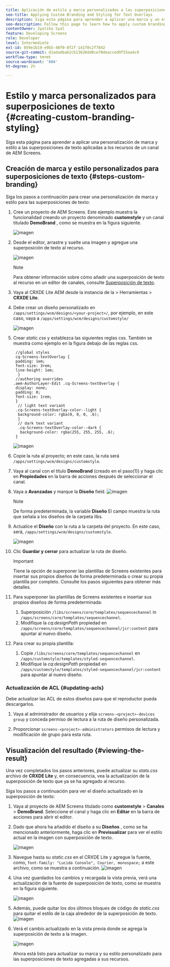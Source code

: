 ```yaml
---
title: Aplicación de estilo y marca personalizados a las superposiciones de texto
seo-title: Applying Custom Branding and Styling for Text Overlays
description: Siga esta página para aprender a aplicar una marca y un estilo personalizados a las superposiciones de texto.
seo-description: Follow this page to learn how to apply custom branding and styling for Text Overlays.
contentOwner: Jyotika Syal
feature: Developing Screens
role: Developer
level: Intermediate
exl-id: 059e1b19-e9b5-48f0-8f2f-141f0c2f7842
source-git-commit: d1adadbab2cb13626dd8ce70deacced9f55aa4c9
workflow-type: tm+mt
source-wordcount: '604'
ht-degree: 2%

---
```


# Estilo y marca personalizados para superposiciones de texto {#creating-custom-branding-styling}

Siga esta página para aprender a aplicar una personalización de marca y estilo a las superposiciones de texto aplicadas a los recursos de un canal de AEM Screens.

## Creación de marca y estilo personalizados para superposiciones de texto {#steps-custom-branding}

Siga los pasos a continuación para crear una personalización de marca y estilo para las superposiciones de texto:

1. Cree un proyecto de AEM Screens. Este ejemplo muestra la funcionalidad creando un proyecto denominado **customstyle** y un canal titulado **DemoBrand** , como se muestra en la figura siguiente.

   ![imagen](/help/user-guide/assets/custom-brand/custom-brand1.png)

1. Desde el editor, arrastre y suelte una imagen y agregue una superposición de texto al recurso.

   ![imagen](/help/user-guide/assets/custom-brand/custom-brand2.png)

   >[!NOTE]
   >Para obtener información sobre cómo añadir una superposición de texto al recurso en un editor de canales, consulte [Superposición de texto](/help/user-guide/text-overlay.md).

1. Vaya al CRXDE Lite AEM desde la instancia de la > Herramientas > **CRXDE Lite**.

1. Debe crear un diseño personalizado en `/apps/settings/wcm/designs/<your-project>/`, por ejemplo, en este caso, vaya a `/apps/settings/wcm/designs/customstyle/`

   ![imagen](/help/user-guide/assets/custom-brand/custom-brand3.png)

1. Crear *static.css* y establezca las siguientes reglas css. También se muestra como ejemplo en la figura debajo de las reglas css.

   ```shell
    //global styles
    cq-Screens-textOverlay {
    padding: 1em;
    font-size: 3rem;
    line-height: 1em;
     }
    //authoring overrides
   .aem-AuthorLayer-Edit .cq-Screens-textOverlay {
    display: none;
    padding: 0;
    font-size: 1rem;
    }
     // light text variant
    .cq-Screens-textOverlay-color--light {
     background-color: rgba(0, 0, 0, .6);
     }
     // dark text variant
     .cq-Screens-textOverlay-color--dark {
      background-color: rgba(255, 255, 255, .6);
    }
   ```

   ![imagen](/help/user-guide/assets/custom-brand/custom-brand4.png)

1. Copie la ruta al proyecto; en este caso, la ruta será `/apps/settings/wcm/designs/customstyle`.

1. Vaya al canal con el título **DemoBrand** (creado en el paso(1)) y haga clic en **Propiedades** en la barra de acciones después de seleccionar el canal.

1. Vaya a **Avanzadas** y marque la **Diseño** field.
   ![imagen](/help/user-guide/assets/custom-brand/custom-brand5.png)

   >[!NOTE]
   >De forma predeterminada, la variable **Diseño** El campo muestra la ruta que señala a los diseños de la carpeta libs.

1. Actualice el **Diseño** con la ruta a la carpeta del proyecto. En este caso, será, `/apps/settings/wcm/designs/customstyle`.

   ![imagen](/help/user-guide/assets/custom-brand/custom-brand6.png)

1. Clic **Guardar y cerrar** para actualizar la ruta de diseño.

   >[!IMPORTANT]
   >Tiene la opción de superponer las plantillas de Screens existentes para insertar sus propios diseños de forma predeterminada o crear su propia plantilla por completo. Consulte los pasos siguientes para obtener más detalles.

1. Para superponer las plantillas de Screens existentes e insertar sus propios diseños de forma predeterminada:

   1. Superposición `/libs/screens/core/templates/sequencechannel` in `/apps/screens/core/templates/sequencechannel`.
   1. Modifique la *cq:designPath* propiedad en `/apps/screens/core/templates/sequencechannel/jcr:content` para apuntar al nuevo diseño.

1. Para crear su propia plantilla:
   1. Copie `/libs/screens/core/templates/sequencechannel` en `/apps/customstyle/templates/styled-sequencechannel`.
   1. Modifique la *cq:designPath* propiedad en `/apps/customstyle/templates/styled-sequencechannel/jcr:content` para apuntar al nuevo diseño.


### Actualización de ACL {#updating-acls}

Debe actualizar las ACL de estos diseños para que el reproductor pueda descargarlos.

1. Vaya al administrador de usuarios y elija `screens-<project>-devices group` y conceda permiso de lectura a la ruta de diseño personalizada.

1. Proporcionar `screens-<project>-administrators` permisos de lectura y modificación de grupo para esta ruta.

## Visualización del resultado {#viewing-the-result}

Una vez completados los pasos anteriores, puede actualizar su *stats.css* archivo de **CRXDE Lite** y, en consecuencia, vea la actualización de la superposición de texto que ya se ha agregado al recurso.

Siga los pasos a continuación para ver el diseño actualizado en la superposición de texto:

1. Vaya al proyecto de AEM Screens titulado como **customstyle** > **Canales** > **DemoBrand**. Seleccione el canal y haga clic en **Editar** en la barra de acciones para abrir el editor.

1. Dado que ahora ha añadido el diseño a su **Diseños** , como se ha mencionado anteriormente, haga clic en **Previsualizar** para ver el estilo actual en la imagen con superposición de texto.

   ![imagen](/help/user-guide/assets/custom-brand/custom-brand7.png)

1. Navegue hasta su *static.css* en el CRXDE Lite y agregue la fuente, como, `font-family: "Lucida Console", Courier, monospace;` a este archivo, como se muestra a continuación.
   ![imagen](/help/user-guide/assets/custom-brand/custom-brand8.png)

1. Una vez guardados los cambios y recargada la vista previa, verá una actualización de la fuente de superposición de texto, como se muestra en la figura siguiente.

   ![imagen](/help/user-guide/assets/custom-brand/custom-brand9.png)

1. Además, puede quitar los dos últimos bloques de código de *static.css* para quitar el estilo de la caja alrededor de la superposición de texto.
   ![imagen](/help/user-guide/assets/custom-brand/custom-brand10.png)

1. Verá el cambio actualizado en la vista previa donde se agrega la superposición de texto a la imagen.

   ![imagen](/help/user-guide/assets/custom-brand/custom-brand11.png)

   Ahora está listo para actualizar su marca y su estilo personalizado para las superposiciones de texto agregadas a sus recursos.
